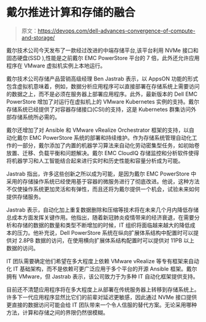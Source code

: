 # 戴尔推进计算和存储的融合

> 原文：<https://devops.com/dell-advances-convergence-of-compute-and-storage/>

戴尔技术公司今天发布了一款经过改进的中端存储平台,该平台利用 NVMe 接口和固态硬盘(SSD ),性能是之前戴尔 EMC PowerStore 平台的 7 倍，此外还允许应用程序在 VMware 虚拟机实例上本地运行。

戴尔技术公司存储产品营销高级经理 Ben Jastrab 表示，以 AppsON 功能的形式包含虚拟机意味着，例如，数据分析应用程序可以直接部署在存储系统上需要访问的数据之上，而不是必须在服务器上部署应用程序。此外，最新版本的 Dell EMC PowerStore 增加了对运行在虚拟机上的 VMware Kubernetes 实例的支持。戴尔存储系统已经提供了对容器存储接口(CSI)的支持，这是 Kubernetes 群集访问外部存储系统所必需的。

戴尔还增加了对 Ansible 和 VMware vRealize Orchestrator 框架的支持，以自动化戴尔 EMC PowerStore 系统的部署和持续维护。作为存储系统管理自动化工作的一部分，戴尔添加了内置的机器学习算法来自动化劳动密集型任务，如初始卷放置、迁移、负载平衡和问题解决。戴尔 EMC CloudIQ 存储监控和分析软件使得将机器学习和人工智能结合起来进行实时和历史性能和容量分析成为可能。

Jastrab 指出，许多这些创新之所以成为可能，是因为戴尔 EMC PowerStore 中采用的存储操作系统已经使用基于容器的微服务进行了彻底改进。他说，这种方法不仅使操作系统更加灵活和有弹性，而且还将为戴尔提供一个机会，试验未来如何提供存储服务。

Jastrab 表示，自动化加上重复数据删除和压缩等技术将在未来几个月内降低存储总成本方面发挥关键作用。他指出，随着新冠肺炎疫情带来的经济衰退，在需要分析和存储的数据的数量和类型不断增加的时候，IT 组织将面临越来越大的降低成本的压力。他补充说，Dell PowerStore 系统在纵向扩展体系结构中配置时可以提供对 2.8PB 数据的访问，在使用横向扩展体系结构配置时可以提供对 11PB 以上数据的访问。

IT 团队需要确定他们希望在多大程度上依赖 VMware vRealize 等专有框架来自动化 IT 基础架构，而不是依赖可更广泛应用于多个平台的开源 Ansible 框架。戴尔拥有 VMware，但 Jastrab 表示，该公司致力于为多种 IT 自动化框架提供支持。

目前还不清楚应用程序将在多大程度上从部署在传统服务器上转移到存储系统上。许多下一代应用程序显然比它们的前辈对延迟更敏感，因此通过 NVMe 接口提供更直接的数据访问可能会给 IT 团队带来一个令人信服的替代方案。无论采用哪种方法，计算和存储之间的界限仍然很模糊。